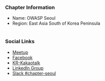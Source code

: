 ### Chapter Information
* Name: OWASP Seoul
* Region: East Asia South of Korea Peninsula
<br><br>
### Social Links
* [Meetup](https://www.meetup.com/OWASP-Seoul/)
* [Facebook](https://www.facebook.com/groups/owaspk/)
* [KR-Kakaotalk](https://open.kakao.com/o/gS5IxXxh)
* [LinkedIn Group](https://www.linkedin.com/groups/14865013/)
* [Slack #chapter-seoul](https://owasp.org/slack/invite)
<br><br>